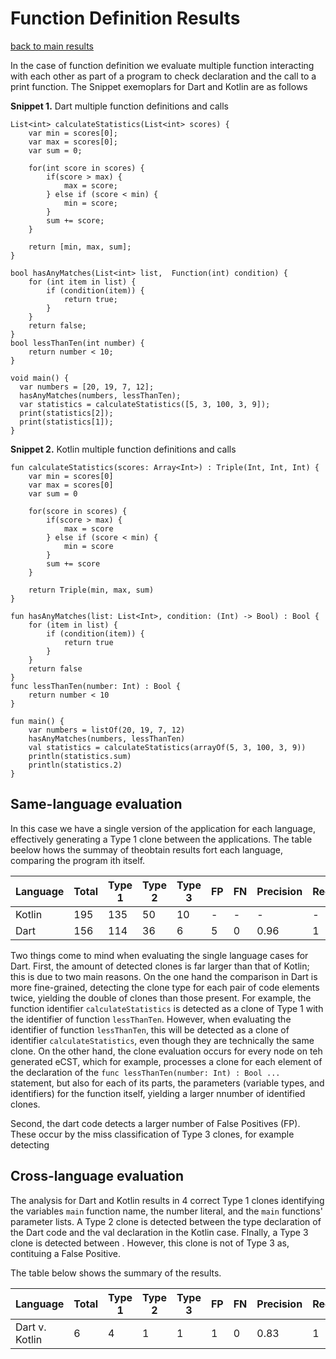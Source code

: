 # Function Definition Results

[back to main results](./index.md)

In the case of function definition we evaluate multiple function interacting with each other as part of a program  to check  declaration and the call to a print function. The Snippet exemoplars for Dart and Kotlin are as follows

**Snippet 1.** Dart multiple function definitions and calls
``` 
List<int> calculateStatistics(List<int> scores) {
    var min = scores[0];
    var max = scores[0];
    var sum = 0;

    for(int score in scores) {
        if(score > max) {
            max = score;
        } else if (score < min) {
            min = score;
        }
        sum += score;
    }

    return [min, max, sum];
}

bool hasAnyMatches(List<int> list,  Function(int) condition) {
    for (int item in list) {
        if (condition(item)) {
            return true;
        }
    }
    return false;
}
bool lessThanTen(int number) {
    return number < 10;
}

void main() {
  var numbers = [20, 19, 7, 12];
  hasAnyMatches(numbers, lessThanTen);
  var statistics = calculateStatistics([5, 3, 100, 3, 9]);
  print(statistics[2]);
  print(statistics[1]);
}
```

**Snippet 2.** Kotlin multiple function definitions and calls
```
fun calculateStatistics(scores: Array<Int>) : Triple(Int, Int, Int) {
    var min = scores[0]
    var max = scores[0]
    var sum = 0

    for(score in scores) {
        if(score > max) {
            max = score
        } else if (score < min) {
            min = score
        }
        sum += score
    }

    return Triple(min, max, sum)
}

fun hasAnyMatches(list: List<Int>, condition: (Int) -> Bool) : Bool {
    for (item in list) {
        if (condition(item)) {
            return true
        }
    }
    return false
}
func lessThanTen(number: Int) : Bool {
    return number < 10
}

fun main() {
	var numbers = listOf(20, 19, 7, 12)
	hasAnyMatches(numbers, lessThanTen)
	val statistics = calculateStatistics(arrayOf(5, 3, 100, 3, 9))
	println(statistics.sum)
	println(statistics.2)
}
```
## Same-language evaluation

In this case we have a single version of the application for each language, effectively generating a Type 1 clone between the applications. The table beelow hows the summay of theobtain results fort each language, comparing the program ith itself.

**Language** | **Total** | **Type 1** | **Type 2** | **Type 3** | **FP** | **FN** | **Precision** | **Recall**|
---- | ---- | ---- | ---- | ---- | ---- | ---- | ---- | ----
Kotlin | 195 | 135 | 50 | 10 | - | - | - | - |
Dart| 156 | 114 | 36 | 6 | 5 | 0 | 0.96 | 1 |


Two things come to mind when evaluating the single language cases for Dart.
First, the amount of detected clones is far larger than that of Kotlin; this is due to two main reasons. On the one hand the comparison in Dart is more fine-grained, detecting the clone type for each pair of code elements twice, yielding the double of clones than those present. For example, the function identifier `calculateStatistics` is detected as a clone of Type 1 with the identifier of function `lessThanTen`. However, when evaluating the identifier of function `lessThanTen`, this will be detected as a clone of identifier `calculateStatistics`, even though they are technically the same clone.
On the other hand, the clone evaluation occurs for every node on teh generated eCST, which for example, processes a clone for each element of the declaration of the `func lessThanTen(number: Int) : Bool ...` statement, but also for each of its parts, the parameters (variable types, and identifiers) for the function itself, yielding a larger nnumber of identified clones.

Second, the dart code detects a larger number of False Positives (FP). These occur by the miss classification of Type 3 clones, for example detecting 


## Cross-language evaluation

The analysis for Dart and Kotlin results in 4 correct Type 1 clones identifying the variables `main` function name, the number literal, and the `main` functions' parameter lists. A Type 2 clone is detected between the type declaration of the Dart code and the val declaration in the Kotlin case. FInally, a Type 3 clone is detected between . However, this clone is not of Type 3 as, contituing a False Positive.

The table below shows the summary of the results.

**Language** | **Total** | **Type 1** | **Type 2** | **Type 3** | **FP** | **FN** | **Precision** | **Recall**|
---- | ---- | ---- | ---- | ---- | ---- | ---- | ---- | ----
Dart v. Kotlin| 6 | 4 | 1 | 1 | 1 | 0 | 0.83 | 1 |
